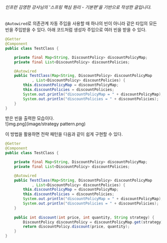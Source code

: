 ###### 인프런 김영한 강사님의 '스프링 핵심 원리 - 기본편'을 기반으로 작성한 글입니다.

`@Autowired`로 의존관계 자동 주입을 사용할 때 하나의 빈이 아니라 같은 타입의 모든 빈을 주입받을 수 있다.
아래 코드처럼 생성자 주입으로 여러 빈을 받을 수 있다.
```java
@Getter
@Component
public class TestClass {

    private final Map<String, DiscountPolicy> discountPolicyMap;
    private final List<DiscountPolicy> discountPolicies;

    @Autowired
    public TestClass(Map<String, DiscountPolicy> discountPolicyMap
            , List<DiscountPolicy> discountPolicies) {
        this.discountPolicyMap = discountPolicyMap;
        this.discountPolicies = discountPolicies;
        System.out.println("discountPolicyMap = " + discountPolicyMap);
        System.out.println("discountPolicies = " + discountPolicies);
    }
}
```
받은 빈을 출력한 모습이다.<br>
![img.png](image/strategy pattern.png)

이 방법을 활용하면 전략 패턴을 다음과 같이 쉽게 구현할 수 있다.
```java
@Getter
@Component
public class TestClass {

    private final Map<String, DiscountPolicy> discountPolicyMap;
    private final List<DiscountPolicy> discountPolicies;

    @Autowired
    public TestClass(Map<String, DiscountPolicy> discountPolicyMap
            , List<DiscountPolicy> discountPolicies) {
        this.discountPolicyMap = discountPolicyMap;
        this.discountPolicies = discountPolicies;
        System.out.println("discountPolicyMap = " + discountPolicyMap);
        System.out.println("discountPolicies = " + discountPolicies);
    }
    
    public int discount(int price, int quantity, String strategy) {
        DiscountPolicy discountPolicy = discountPolicyMap.get(strategy);
        return discountPolicy.discount(price, quantity);
    }
}
```